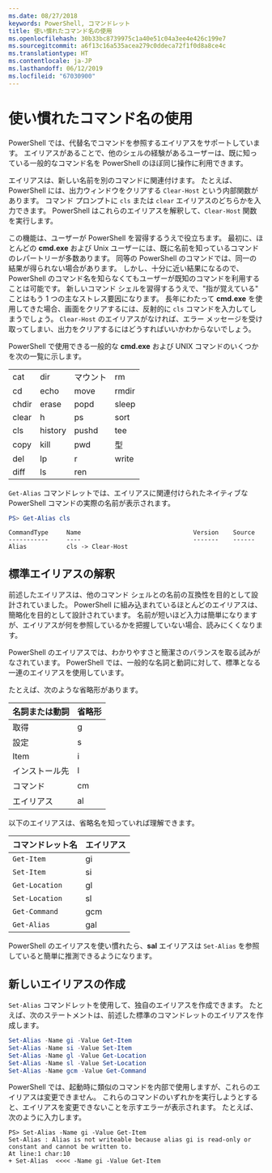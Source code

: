 ```yaml
---
ms.date: 08/27/2018
keywords: PowerShell, コマンドレット
title: 使い慣れたコマンド名の使用
ms.openlocfilehash: 30b33bc8739975c1a40e51c04a3ee4e426c199e7
ms.sourcegitcommit: a6f13c16a535acea279c0ddeca72f1f0d8a8ce4c
ms.translationtype: HT
ms.contentlocale: ja-JP
ms.lasthandoff: 06/12/2019
ms.locfileid: "67030900"
---
```

# <a name="using-familiar-command-names"></a>使い慣れたコマンド名の使用

PowerShell では、代替名でコマンドを参照するエイリアスをサポートしています。 エイリアスがあることで、他のシェルの経験があるユーザーは、既に知っている一般的なコマンド名を PowerShell のほぼ同じ操作に利用できます。

エイリアスは、新しい名前を別のコマンドに関連付けます。 たとえば、PowerShell には、出力ウィンドウをクリアする `Clear-Host` という内部関数があります。 コマンド プロンプトに `cls` または `clear` エイリアスのどちらかを入力できます。 PowerShell はこれらのエイリアスを解釈して、`Clear-Host` 関数を実行します。

この機能は、ユーザーが PowerShell を習得するうえで役立ちます。 最初に、ほとんどの **cmd.exe** および Unix ユーザーには、既に名前を知っているコマンドのレパートリーが多数あります。 同等の PowerShell のコマンドでは、同一の結果が得られない場合があります。 しかし、十分に近い結果になるので、PowerShell のコマンド名を知らなくてもユーザーが既知のコマンドを利用することは可能です。 新しいコマンド シェルを習得するうえで、"指が覚えている" ことはもう 1 つの主なストレス要因になります。 長年にわたって **cmd.exe** を使用してきた場合、画面をクリアするには、反射的に `cls` コマンドを入力してしまうでしょう。 `Clear-Host` のエイリアスがなければ、エラー メッセージを受け取ってしまい、出力をクリアするにはどうすればいいかわからないでしょう。

PowerShell で使用できる一般的な **cmd.exe** および UNIX コマンドのいくつかを次の一覧に示します。

|||||
|-|-|-|-|
|cat|dir|マウント|rm|
|cd|echo|move|rmdir|
|chdir|erase|popd|sleep|
|clear|h|ps|sort|
|cls|history|pushd|tee|
|copy|kill|pwd|型|
|del|lp|r|write|
|diff|ls|ren||

`Get-Alias` コマンドレットでは、エイリアスに関連付けられたネイティブな PowerShell コマンドの実際の名前が表示されます。

```powershell
PS> Get-Alias cls
```

```Output
CommandType     Name                               Version    Source
-----------     ----                               -------    ------
Alias           cls -> Clear-Host
```

## <a name="interpreting-standard-aliases"></a>標準エイリアスの解釈

前述したエイリアスは、他のコマンド シェルとの名前の互換性を目的として設計されていました。
PowerShell に組み込まれているほとんどのエイリアスは、簡略化を目的として設計されています。 名前が短いほど入力は簡単になりますが、エイリアスが何を参照しているかを把握していない場合、読みにくくなります。

PowerShell のエイリアスでは、わかりやすさと簡潔さのバランスを取る試みがなされています。 PowerShell では、一般的な名詞と動詞に対して、標準となる一連のエイリアスを使用しています。

たとえば、次のような省略形があります。

| 名詞または動詞 | 省略形 |
|--------------|--------------|
| 取得          | g            |
| 設定          | s            |
| Item         | i            |
| インストール先     | l            |
| コマンド      | cm           |
| エイリアス        | al           |

以下のエイリアスは、省略名を知っていれば理解できます。

| コマンドレット名    | エイリアス |
|----------------|-------|
| `Get-Item`     | gi    |
| `Set-Item`     | si    |
| `Get-Location` | gl    |
| `Set-Location` | sl    |
| `Get-Command`  | gcm   |
| `Get-Alias`    | gal   |

PowerShell のエイリアスを使い慣れたら、**sal** エイリアスは `Set-Alias` を参照していると簡単に推測できるようになります。

## <a name="creating-new-aliases"></a>新しいエイリアスの作成

`Set-Alias` コマンドレットを使用して、独自のエイリアスを作成できます。 たとえば、次のステートメントは、前述した標準のコマンドレットのエイリアスを作成します。

```powershell
Set-Alias -Name gi -Value Get-Item
Set-Alias -Name si -Value Set-Item
Set-Alias -Name gl -Value Get-Location
Set-Alias -Name sl -Value Set-Location
Set-Alias -Name gcm -Value Get-Command
```

PowerShell では、起動時に類似のコマンドを内部で使用しますが、これらのエイリアスは変更できません。
これらのコマンドのいずれかを実行しようとすると、エイリアスを変更できないことを示すエラーが表示されます。 たとえば、次のように入力します。

```
PS> Set-Alias -Name gi -Value Get-Item
Set-Alias : Alias is not writeable because alias gi is read-only or constant and cannot be written to.
At line:1 char:10
+ Set-Alias  <<<< -Name gi -Value Get-Item
```
